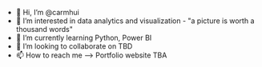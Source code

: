 - 👋 Hi, I’m @carmhui
- 👀 I’m interested in data analytics and visualization - "a picture is worth a thousand words"
- 🌱 I’m currently learning Python, Power BI
- 💞️ I’m looking to collaborate on TBD
- 📫 How to reach me --> Portfolio website TBA

<!---
carmhui/carmhui is a ✨ special ✨ repository because its `README.md` (this file) appears on your GitHub profile.
You can click the Preview link to take a look at your changes.
--->
